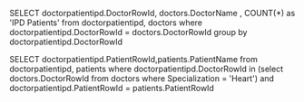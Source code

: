 SELECT doctorpatientipd.DoctorRowId, doctors.DoctorName , COUNT(*) as 'IPD Patients' from doctorpatientipd, doctors where doctorpatientipd.DoctorRowId = doctors.DoctorRowId group by doctorpatientipd.DoctorRowId

SELECT doctorpatientipd.PatientRowId,patients.PatientName from doctorpatientipd, patients where doctorpatientipd.DoctorRowId in (select doctors.DoctorRowId from doctors where Specialization  = 'Heart') and doctorpatientipd.PatientRowId = patients.PatientRowId
